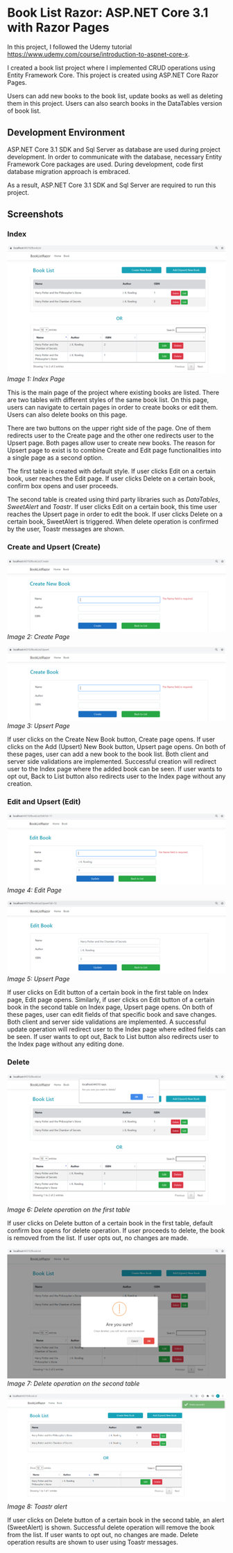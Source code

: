 # Book List Razor: ASP.NET Core 3.1 with Razor Pages
In this project, I followed the Udemy tutorial https://www.udemy.com/course/introduction-to-aspnet-core-x.

I created a book list project where I implemented CRUD operations using Entity Framework Core.
This project is created using ASP.NET Core Razor Pages.

Users can add new books to the book list, update books as well as deleting them in this project.
Users can also search books in the DataTables version of book list.

## Development Environment

ASP.NET Core 3.1 SDK and Sql Server as database are used during project development.
In order to communicate with the database, necessary Entity Framework Core packages are used.
During development, code first database migration approach is embraced.

As a result, ASP.NET Core 3.1 SDK and Sql Server are required to run this project.

## Screenshots

### Index

![ss_01.PNG](Docs/Screenshots/ss_01.PNG)
<i>Image 1: Index Page</i>
<br/>

This is the main page of the project where existing books are listed.
There are two tables with different styles of the same book list.
On this page, users can navigate to certain pages in order to create books or edit them.
Users can also delete books on this page.

There are two buttons on the upper right side of the page.
One of them redirects user to the Create page and the other one redirects user to the Upsert page.
Both pages allow user to create new books.
The reason for Upsert page to exist is to combine Create and Edit page functionalities into a single page as a second option.

The first table is created with default style.
If user clicks Edit on a certain book, user reaches the Edit page.
If user clicks Delete on a certain book, confirm box opens and user proceeds.

The second table is created using third party libraries such as *DataTables*, *SweetAlert* and *Toastr*.
If user clicks Edit on a certain book, this time user reaches the Upsert page in order to edit the book.
If user clicks Delete on a certain book, SweetAlert is triggered.
When delete operation is confirmed by the user, Toastr messages are shown.

### Create and Upsert (Create)

![ss_02.PNG](Docs/Screenshots/ss_02.PNG)
<i>Image 2: Create Page</i>
<br/>

![ss_03.PNG](Docs/Screenshots/ss_03.PNG)
<i>Image 3: Upsert Page</i>
<br/>

If user clicks on the Create New Book button, Create page opens.
If user clicks on the Add (Upsert) New Book button, Upsert page opens.
On both of these pages, user can add a new book to the book list.
Both client and server side validations are implemented.
Successful creation will redirect user to the Index page where the added book can be seen.
If user wants to opt out, Back to List button also redirects user to the Index page without any creation.

### Edit and Upsert (Edit)

![ss_04.PNG](Docs/Screenshots/ss_04.PNG)
<i>Image 4: Edit Page</i>
<br/>

![ss_05.PNG](Docs/Screenshots/ss_05.PNG)
<i>Image 5: Upsert Page</i>
<br/>

If user clicks on Edit button of a certain book in the first table on Index page, Edit page opens.
Similarly, if user clicks on Edit button of a certain book in the second table on Index page, Upsert page opens.
On both of these pages, user can edit fields of that specific book and save changes.
Both client and server side validations are implemented.
A successful update operation will redirect user to the Index page where edited fields can be seen.
If user wants to opt out, Back to List button also redirects user to the Index page without any editing done.

### Delete

![ss_06.PNG](Docs/Screenshots/ss_06.PNG)
<i>Image 6: Delete operation on the first table</i>
<br/>

If user clicks on Delete button of a certain book in the first table, default confirm box opens for delete operation.
If user proceeds to delete, the book is removed from the list. If user opts out, no changes are made.

![ss_07.PNG](Docs/Screenshots/ss_07.PNG)
<i>Image 7: Delete operation on the second table</i>
<br/>

![ss_08.PNG](Docs/Screenshots/ss_08.PNG)
<i>Image 8: Toastr alert</i>
<br/>

If user clicks on Delete button of a certain book in the second table, an alert (SweetAlert) is shown.
Successful delete operation will remove the book from the list.
If user wants to opt out, no changes are made.
Delete operation results are shown to user using Toastr messages.